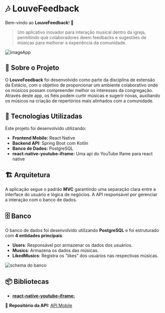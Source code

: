 # 🎶 LouveFeedback

Bem-vindo ao **LouveFeedback**! 👋

> Um aplicativo inovador para interação musical dentro da igreja, permitindo que colaboradores deem feedbacks e sugestões de músicas para melhorar a experiência da comunidade.

![imageApp](https://github.com/user-attachments/assets/fb0bf7ee-2fd9-4278-8e65-d90c80a7a4e1)

## 📌 Sobre o Projeto

O **LouveFeedback** foi desenvolvido como parte da disciplina de extensão da Estácio, com o objetivo de proporcionar um ambiente colaborativo onde os músicos possam compreender melhor os interesses da congregação. Através deste app, os fiéis podem curtir músicas e sugerir novas, auxiliando os músicos na criação de repertórios mais alinhados com a comunidade.

## 🚀 Tecnologias Utilizadas

Este projeto foi desenvolvido utilizando:
- **Frontend Mobile:** React Native
- **Backend API:** Spring Boot com Kotlin
- **Banco de Dados:** PostgreSQL
- **react-native-youtube-iframe:** Uma api do YouTube Ifame para react native

## 🏗 Arquitetura

A aplicação segue o padrão **MVC**  garantindo uma separação clara entre a interface do usuário e lógica de negócios. A API responsável por gerenciar a interação com o banco de dados.


## 🗄️ Banco
O banco de dados foi desenvolvido utilizando **PostgreSQL** e foi estruturado com **4 entidades principais**:

- **Users**: Responsável por armazenar os dados dos usuários.
- **Musics**: Armazena os dados das músicas.
- **LikedMusics**: Registra os "likes" dos usuários nas respectivas músicas.

![schema do banco](https://github.com/user-attachments/assets/0c5cdce8-3fb8-4f14-95b4-df924bda9b6d)



## 📦 Bibliotecas
- [**react-native-youtube-iframe:**](https://www.npmjs.com/package/react-native-youtube-iframe)

🔗 **Repositório da API:** [API Mobile](https://github.com/3vinicius/API_MOBILE)
